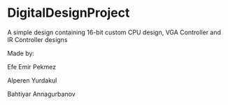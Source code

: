 # DigitalDesignProject
A simple design containing 16-bit custom CPU design, VGA Controller and IR Controller designs

Made by:

Efe Emir Pekmez

Alperen Yurdakul

Bahtiyar Annagurbanov
